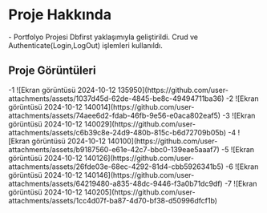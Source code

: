 <h1>Proje Hakkında</h1>
- Portfolyo Projesi Dbfirst yaklaşımıyla geliştirildi. Crud ve Authenticate(Login,LogOut) işlemleri kullanıldı. 

<h2>Proje Görüntüleri</h2>
-1 
![Ekran görüntüsü 2024-10-12 135950](https://github.com/user-attachments/assets/1037d45d-62de-4845-be8c-49494711ba36)
-2
![Ekran görüntüsü 2024-10-12 140014](https://github.com/user-attachments/assets/74aee6d2-fdab-46fb-9e56-e0aca802eaf5)
-3
![Ekran görüntüsü 2024-10-12 140029](https://github.com/user-attachments/assets/c6b39c8e-24d9-480b-815c-b6d72709b05b)
-4
![Ekran görüntüsü 2024-10-12 140100](https://github.com/user-attachments/assets/b9187560-e61e-42c7-bbc0-139eae5aaaf7)
-5
![Ekran görüntüsü 2024-10-12 140126](https://github.com/user-attachments/assets/26fde03e-68ec-4292-81d4-cbb5926341b5)
-6
![Ekran görüntüsü 2024-10-12 140146](https://github.com/user-attachments/assets/64219480-a835-48dc-9446-f3a0b71dc9df)
-7
![Ekran görüntüsü 2024-10-12 140205](https://github.com/user-attachments/assets/1cc4d07f-ba87-4d70-bf38-d50996dfcf1b)
